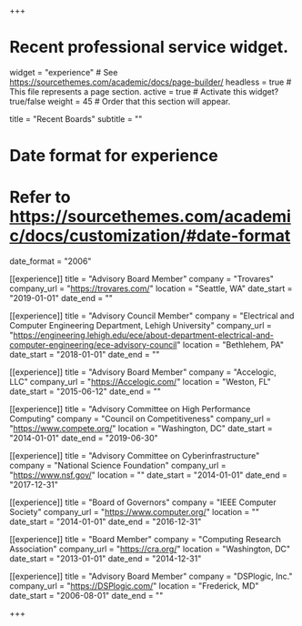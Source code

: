 +++
# Recent professional service widget.
widget = "experience"  # See https://sourcethemes.com/academic/docs/page-builder/
headless = true  # This file represents a page section.
active = true  # Activate this widget? true/false
weight = 45  # Order that this section will appear.

title = "Recent Boards"
subtitle = ""

# Date format for experience
#   Refer to https://sourcethemes.com/academic/docs/customization/#date-format
date_format = "2006"

[[experience]]
  title = "Advisory Board Member"
  company = "Trovares"
  company_url = "https://trovares.com/"
  location = "Seattle, WA"
  date_start = "2019-01-01"
  date_end = ""

[[experience]]
  title = "Advisory Council Member"
  company = "Electrical and Computer Engineering Department, Lehigh University"
  company_url = "https://engineering.lehigh.edu/ece/about-department-electrical-and-computer-engineering/ece-advisory-council"
  location = "Bethlehem, PA"
  date_start = "2018-01-01"
  date_end = ""

[[experience]]
  title = "Advisory Board Member"
  company = "Accelogic, LLC"
  company_url = "https://Accelogic.com/"
  location = "Weston, FL"
  date_start = "2015-06-12"
  date_end = ""

[[experience]]
  title = "Advisory Committee on High Performance Computing"
  company = "Council on Competitiveness"
  company_url = "https://www.compete.org/"
  location = "Washington, DC"
  date_start = "2014-01-01"
  date_end = "2019-06-30"

[[experience]]
  title = "Advisory Committee on Cyberinfrastructure"
  company = "National Science Foundation"
  company_url = "https://www.nsf.gov/"
  location = ""
  date_start = "2014-01-01"
  date_end = "2017-12-31"

[[experience]]
  title = "Board of Governors"
  company = "IEEE Computer Society"
  company_url = "https://www.computer.org/"
  location = ""
  date_start = "2014-01-01"
  date_end = "2016-12-31"

[[experience]]
  title = "Board Member"
  company = "Computing Research Association"
  company_url = "https://cra.org/"
  location = "Washington, DC"
  date_start = "2013-01-01"
  date_end = "2014-12-31"

[[experience]]
  title = "Advisory Board Member"
  company = "DSPlogic, Inc."
  company_url = "https://DSPlogic.com/"
  location = "Frederick, MD"
  date_start = "2006-08-01"
  date_end = ""

+++
